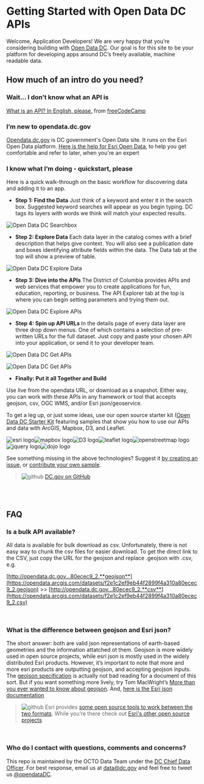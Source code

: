 # Getting Started with Open Data DC APIs

Welcome, Application Developers! We are very happy that you’re considering building with [Open Data DC](http://opendata.dc.gov). Our goal is for this site to be your platform for developing apps around DC’s freely available, machine readable data.

## How much of an intro do you need?

### Wait… I don’t know what an API is
[What is an API? In English, please.](https://medium.freecodecamp.com/what-is-an-api-in-english-please-b880a3214a82#.vyfqh1v6h]) from [freeCodeCamp](https://medium.freeCodeCamp.com)

### I’m new to opendata.dc.gov
[Opendata.dc.gov](http://opendata.dc.gov) is DC government's Open Data site. It runs on the Esri Open Data platform. [Here is the help for Esri Open Data](http://doc.arcgis.com/en/open-data/consumer/find-data.htm), to help you get comfortable and refer to later, when you're an expert

### I know what I’m doing - quickstart, please
Here is a quick walk-through on the basic workflow for discovering data and adding it to an app.

- **Step 1: Find the Data** 
Just think of a keyword and enter it in the search box. Suggested keyword searches will appear as you begin typing. DC tags its layers with words we think will match your expected results. 

![Open Data DC Searchbox](/help/images/opendatadc-search.png)

- **Step 2: Explore Data** 
Each data layer in the catalog comes with a brief description that helps give context. You will also see a publication date and boxes identifying attribute fields within the data. The Data tab at the top will show a preview of table. 

![Open Data DC Explore Data](/help/images/opendatadc-explore-data.png)

- **Step 3: Dive into the APIs**
The District of Columbia provides APIs and web services that empower you to create applications for fun, education, reporting, or business. The API Explorer tab at the top is where you can begin setting parameters and trying them out. 

![Open Data DC Explore APIs](/help/images/opendatadc-explore-api.png)

- **Step 4: Spin up API URLs**
In the details page of every data layer are three drop down menus. One of which contains a selection of pre-written URLs for the full dataset. Just copy and paste your chosen API into your application, or send it to your developer team. 

![Open Data DC Get APIs](/help/images/opendatadc-get-api.png)

![Open Data DC Get APIs](/help/images/opendatadc-get-api-2.png)

- **Finally: Put it all Together and Build** 

Use live from the opendata URL, or download as a snapshot. Either way, you can work with these APIs in any framework or tool that accepts geojson, csv, OGC WMS, and/or Esri json/geoservice.

To get a leg up, or just some ideas, use our open source starter kit ([Open Data DC Starter Kit](https://github.com/DCgov/opendata-dc-starterkit) featuring samples that show you how to use our APIs and data with ArcGIS, Mapbox, D3, and Leaflet. 

![esri logo](/help/images/logo-esri-50px.png)![mapbox logo](/help/images/logo-mapbox-50px.png)![D3 logo](/help/images/logo-d3-50px.png)![leaflet logo](/help/images/logo-leaflet-50px.png)![openstreetmap logo](/help/images/logo-osm-50px.png)![jquery logo](/help/images/logo-jquery-50px.png)![dojo logo](/help/images/logo-dojo-50px.png)

See something missing in the above technologies? Suggest it [by creating an issue](/../../issues), or [contribute your own sample](../CONTRIBUTING.md).

>![github](/help/images/logo-github.png) [DC.gov on GitHub](https://github.com/DCgov)

<br><br>
## FAQ

### Is a bulk API available?

All data is available for bulk download as csv. Unfortunately, there is not easy way to chunk the csv files for easier download. To get the direct link to the CSV, just copy the URL for the geojson and replace .geojson with .csv, e.g.

[http://opendata.dc.gov...80ecec9_2.**geojson**](https://opendata.arcgis.com/datasets/f2e1c2ef9eb44f2899f4a310a80ecec9_2.geojson) >> [http://opendata.dc.gov...80ecec9_2.**csv**](https://opendata.arcgis.com/datasets/f2e1c2ef9eb44f2899f4a310a80ecec9_2.csv)

<br>

### What is the difference between geojson and Esri json?

The short answer: both are valid json representations of earth-based geometries and the information attatched ot them. Geojson is more widely used in open source projects, while esri json is mostly used in the widely distributed Esri products. However, it’s important to note that more and more esri products are outputting geojson, and accepting geojson inputs. The [geojson specification](http://geojson.org/geojson-spec.html) is actually not bad reading for a document of this sort. But if you want something more lively, try Tom MacWright’s [More than you ever wanted to know about geojson](http://www.macwright.org/2015/03/23/geojson-second-bite.html). And, [here is the Esri json documentation](http://resources.arcgis.com/en/help/rest/apiref/geometry.html) 

>![github](/help/images/logo-github.png) Esri provides [some open source tools to work between the two formats](https://github.com/Esri/geojson-utils). While you’re there check out [Esri's other open source projects](https://github.com/Esri) 

<br>

### Who do I contact with questions, comments and concerns? 
This repo is maintained by the OCTO Data Team under the [DC Chief Data Officer](https://octo.dc.gov/blog/meet-chief-data-officer-barney-krucoff). For best response, email us at [data@dc.gov](mailto:data@dc.gov?subject=Open%20Data%20DC%20Starter%20Kit) and feel free to tweet us [@opendataDC](https://twitter.com/opendatadc).
